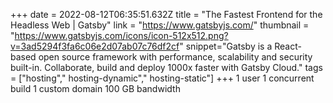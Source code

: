 +++
date = 2022-08-12T06:35:51.632Z
title = "The Fastest Frontend for the Headless Web | Gatsby"
link = "https://www.gatsbyjs.com/"
thumbnail = "https://www.gatsbyjs.com/icons/icon-512x512.png?v=3ad5294f3fa6c06e2d07ab07c76df2cf"
snippet="Gatsby is a React-based open source framework with performance, scalability and security built-in. Collaborate, build and deploy 1000x faster with Gatsby Cloud."
tags = ["hosting"," hosting-dynamic"," hosting-static"]
+++
1 user
1 concurrent build
1 custom domain
100 GB bandwidth
